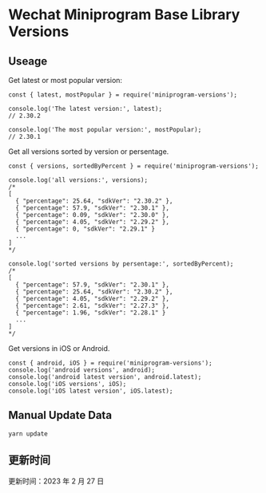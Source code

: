 
# Wechat Miniprogram Base Library Versions

## Useage

Get latest or most popular version:

```;
const { latest, mostPopular } = require('miniprogram-versions');

console.log('The latest version:', latest);
// 2.30.2

console.log('The most popular version:', mostPopular);
// 2.30.1

```

Get all versions sorted by version or persentage.

```
const { versions, sortedByPercent } = require('miniprogram-versions');

console.log('all versions:', versions);
/*
[
  { "percentage": 25.64, "sdkVer": "2.30.2" },
  { "percentage": 57.9, "sdkVer": "2.30.1" },
  { "percentage": 0.09, "sdkVer": "2.30.0" },
  { "percentage": 4.05, "sdkVer": "2.29.2" },
  { "percentage": 0, "sdkVer": "2.29.1" }
  ...
]
*/

console.log('sorted versions by persentage:', sortedByPercent);
/*
[
  { "percentage": 57.9, "sdkVer": "2.30.1" },
  { "percentage": 25.64, "sdkVer": "2.30.2" },
  { "percentage": 4.05, "sdkVer": "2.29.2" },
  { "percentage": 2.61, "sdkVer": "2.27.3" },
  { "percentage": 1.96, "sdkVer": "2.28.1" }
  ...
]
*/
```

Get versions in iOS or Android.

```
const { android, iOS } = require('miniprogram-versions');
console.log('android versions', android);
console.log('android latest version', android.latest);
console.log('iOS versions', iOS);
console.log('iOS latest version', iOS.latest);
```

## Manual Update Data

```
yarn update
```

## 更新时间

更新时间：2023 年 2 月 27 日
